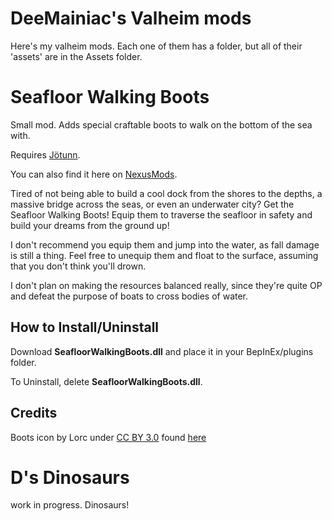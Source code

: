 # DeeMainiac's Valheim mods

Here's my valheim mods. Each one of them has a folder, but all of their 'assets' are in the Assets folder.

# Seafloor Walking Boots
Small mod. Adds special craftable boots to walk on the bottom of the sea with.

Requires [Jötunn](https://www.nexusmods.com/valheim/mods/1138).

You can also find it here on [NexusMods](https://www.nexusmods.com/valheim/mods/1580/?tab=description).

Tired of not being able to build a cool dock from the shores to the depths, a massive bridge across the seas, or even an underwater city? Get the Seafloor Walking Boots! Equip them to traverse the seafloor in safety and build your dreams from the ground up!

I don't recommend you equip them and jump into the water, as fall damage is still a thing. Feel free to unequip them and float to the surface, assuming that you don't think you'll drown.

I don't plan on making the resources balanced really, since they're quite OP and defeat the purpose of boats to cross bodies of water.

## How to Install/Uninstall
Download __SeafloorWalkingBoots.dll__ and place it in your BepInEx/plugins folder.

To Uninstall, delete __SeafloorWalkingBoots.dll__.

## Credits

Boots icon by Lorc under [CC BY 3.0](https://creativecommons.org/licenses/by/3.0/) found [here](https://game-icons.net/1x1/lorc/boots.html)

# D's Dinosaurs

work in progress. Dinosaurs!

